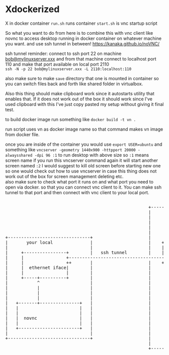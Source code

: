 # Xdockerized
X in docker container
`run.sh`
runs container
`start.sh`
is vnc startup script

So what you want to do from here is to combine this with vnc client like novnc to access desktop running in docker container on whatever machine you want.
and use ssh tunnel in between!
https://kanaka.github.io/noVNC/

ssh tunnel reminder:
connect to ssh port 22 on machine bob@mylinuxserver.xxx 
and from that machine connect to localhost port 110 and make that port available on local port 2110  
`ssh -N -p 22 bob@mylinuxserver.xxx -L 2110:localhost:110`

also make sure to make `save` directory that one is mounted in container so you can switch files back and forth like shared folder in virtualbox.

Also this thing should make clipboard work since it autostarts utility that enables that. If it does not work out of the box it should work since I've used clipboard with this I've just copy pasted my setup without giving it final test.

to build docker image run something like 
`docker build -t vn .`

run script uses vn as docker image name so that command makes vn image from docker file.

once you are inside of the container you would use
 `export USER=ubuntu`
 and something like 
 `vncserver -geometry 1440x900 -httpport 20000 -alwaysshared -dpi 96 :1`
 to run desktop with above size
so `:1` means screen name 
if you run this vncserver command again it will start another screen named `:2`
I would suggest to kill old screen before starting new one
so one would check out how to use vncserver in case this thing does not work out of the box
for screen management deleting etc.   
also make sure to check what port it runs on and what port you need to open via docker. so that you can connect vnc client to it. You can make ssh tunnel to that port and then connect with vnc client to your local port.




<pre>

                                                      +--------------------------------------------------------------+
                                                      |                                                              |
                                                      |                                                              |
                                                      |                                                              |
                                                      |                                  docker bridge               |
                                                      |                          +------------------------------+    |
+-------------------------------+                     |                          |                              |    |
|       your local              |                     |    +-----------+         |                              |    |
|                               |                     |    |           |         |                              |    |
|     +----------------+        |   ssh tunnel        |    | eth iface +-------------docker container addr      |    |
|     |                +-------------------------------------          |         |                              |    |
|     |                ++       |                     |    +-----------+         +--------------+---------------+    |
|     |  ethernet iface|        |                     |                                         |                    |
|     |                |        |                     |                                         |                    |
|     +-----+----------+        |                     |                                         |                    |
|           ^                   |                     |                          +-----------------------------+     |
|           |                   |                     |                          |       +------------+        |     |
|           |                   |                     |                          |       | local      |        |     |
|           |                   |                     |                          |       |            |        |     |
|   +-------+---------------+   |                     |                          |       +------------+        |     |
|   |                       |   |                     |                          |                             |     |
|   |                       |   |                     |                          |                             |     |
|   |  novnc                |   |                     |                          |                             |     |
|   |                       |   |                     |                          |                             |     |
|   +-----------------------+   |                     |                          |                             |     |
|                               |                     |                          |                             |     |
+-------------------------------+                     |                          +-----------------------------+     |
                                                      |                                                              |
                                                      +--------------------------------------------------------------+
</pre>
